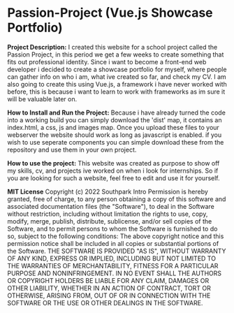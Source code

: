 # Passion-Project (Vue.js Showcase Portfolio)
**Project Description:**
I created this website for a school project called the Passion Project, in this period we get a few weeks to create something that fits out professional identity.
Since i want to become a front-end web developer i decided to create a showcase portfolio for myself, where people can gather info on who i am, what ive created so far, and check my CV. I am also going to create this using Vue.js, a framework i have never worked with before, this is because i want to learn to work with frameworks as im sure it will be valuable later on.

**How to Install and Run the Project:**
Because i have already turned the code into a working build you can simply download the 'dist' map, it contains an index.html, a css, js and images map. Once you upload these files to your webserver the website should work as long as javascript is enabled. if you wish to use seperate components you can simple download these from the repository and use them in your own project.

**How to use the project:**
This website was created as purpose to show off my skills, cv, and projects ive worked on when i look for internships. So if you are looking for such a website, feel free to edit and use it for yourself.

**MIT License**
Copyright (c) 2022 Southpark Intro
Permission is hereby granted, free of charge, to any person obtaining a copy
of this software and associated documentation files (the "Software"), to deal
in the Software without restriction, including without limitation the rights
to use, copy, modify, merge, publish, distribute, sublicense, and/or sell
copies of the Software, and to permit persons to whom the Software is
furnished to do so, subject to the following conditions:
The above copyright notice and this permission notice shall be included in all
copies or substantial portions of the Software.
THE SOFTWARE IS PROVIDED "AS IS", WITHOUT WARRANTY OF ANY KIND, EXPRESS OR
IMPLIED, INCLUDING BUT NOT LIMITED TO THE WARRANTIES OF MERCHANTABILITY,
FITNESS FOR A PARTICULAR PURPOSE AND NONINFRINGEMENT. IN NO EVENT SHALL THE
AUTHORS OR COPYRIGHT HOLDERS BE LIABLE FOR ANY CLAIM, DAMAGES OR OTHER
LIABILITY, WHETHER IN AN ACTION OF CONTRACT, TORT OR OTHERWISE, ARISING FROM,
OUT OF OR IN CONNECTION WITH THE SOFTWARE OR THE USE OR OTHER DEALINGS IN THE
SOFTWARE.
